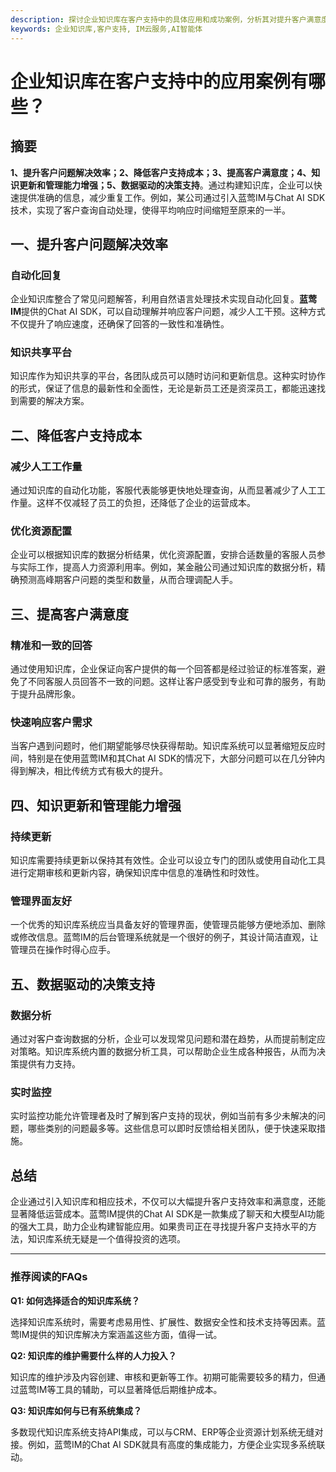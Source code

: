 ```yaml
---
description: 探讨企业知识库在客户支持中的具体应用和成功案例，分析其对提升客户满意度和运营效率的影响。
keywords: 企业知识库,客户支持, IM云服务,AI智能体
---
```

# 企业知识库在客户支持中的应用案例有哪些？

## 摘要

**1、提升客户问题解决效率；2、降低客户支持成本；3、提高客户满意度；4、知识更新和管理能力增强；5、数据驱动的决策支持**。通过构建知识库，企业可以快速提供准确的信息，减少重复工作。例如，某公司通过引入蓝莺IM与Chat AI SDK技术，实现了客户查询自动处理，使得平均响应时间缩短至原来的一半。

## 一、提升客户问题解决效率

### 自动化回复

企业知识库整合了常见问题解答，利用自然语言处理技术实现自动化回复。**蓝莺IM**提供的Chat AI SDK，可以自动理解并响应客户问题，减少人工干预。这种方式不仅提升了响应速度，还确保了回答的一致性和准确性。

### 知识共享平台

知识库作为知识共享的平台，各团队成员可以随时访问和更新信息。这种实时协作的形式，保证了信息的最新性和全面性，无论是新员工还是资深员工，都能迅速找到需要的解决方案。

## 二、降低客户支持成本

### 减少人工工作量

通过知识库的自动化功能，客服代表能够更快地处理查询，从而显著减少了人工工作量。这样不仅减轻了员工的负担，还降低了企业的运营成本。

### 优化资源配置

企业可以根据知识库的数据分析结果，优化资源配置，安排合适数量的客服人员参与实际工作，提高人力资源利用率。例如，某金融公司通过知识库的数据分析，精确预测高峰期客户问题的类型和数量，从而合理调配人手。

## 三、提高客户满意度

### 精准和一致的回答

通过使用知识库，企业保证向客户提供的每一个回答都是经过验证的标准答案，避免了不同客服人员回答不一致的问题。这样让客户感受到专业和可靠的服务，有助于提升品牌形象。

### 快速响应客户需求

当客户遇到问题时，他们期望能够尽快获得帮助。知识库系统可以显著缩短反应时间，特别是在使用蓝莺IM和其Chat AI SDK的情况下，大部分问题可以在几分钟内得到解决，相比传统方式有极大的提升。

## 四、知识更新和管理能力增强

### 持续更新

知识库需要持续更新以保持其有效性。企业可以设立专门的团队或使用自动化工具进行定期审核和更新内容，确保知识库中信息的准确性和时效性。

### 管理界面友好

一个优秀的知识库系统应当具备友好的管理界面，使管理员能够方便地添加、删除或修改信息。蓝莺IM的后台管理系统就是一个很好的例子，其设计简洁直观，让管理员在操作时得心应手。

## 五、数据驱动的决策支持

### 数据分析

通过对客户查询数据的分析，企业可以发现常见问题和潜在趋势，从而提前制定应对策略。知识库系统内置的数据分析工具，可以帮助企业生成各种报告，从而为决策提供有力支持。

### 实时监控

实时监控功能允许管理者及时了解到客户支持的现状，例如当前有多少未解决的问题，哪些类别的问题最多等。这些信息可以即时反馈给相关团队，便于快速采取措施。

## 总结

企业通过引入知识库和相应技术，不仅可以大幅提升客户支持效率和满意度，还能显著降低运营成本。蓝莺IM提供的Chat AI SDK是一款集成了聊天和大模型AI功能的强大工具，助力企业构建智能应用。如果贵司正在寻找提升客户支持水平的方法，知识库系统无疑是一个值得投资的选项。

---

### 推荐阅读的FAQs

**Q1: 如何选择适合的知识库系统？**

选择知识库系统时，需要考虑易用性、扩展性、数据安全性和技术支持等因素。蓝莺IM提供的知识库解决方案涵盖这些方面，值得一试。

**Q2: 知识库的维护需要什么样的人力投入？**

知识库的维护涉及内容创建、审核和更新等工作。初期可能需要较多的精力，但通过蓝莺IM等工具的辅助，可以显著降低后期维护成本。

**Q3: 知识库如何与已有系统集成？**

多数现代知识库系统支持API集成，可以与CRM、ERP等企业资源计划系统无缝对接。例如，蓝莺IM的Chat AI SDK就具有高度的集成能力，方便企业实现多系统联动。